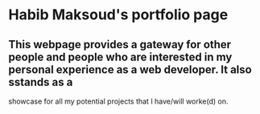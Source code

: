 # Habib Maksoud's portfolio page

## This webpage provides a gateway for other people and people who are interested in my personal experience as a web developer. It also sstands as a
showcase for all my potential projects that I have/will worke(d) on.

<!-- ## Table of Contents

- [Overview](#overview)
- [Built With](#built-with)
HTML and CSS, for now.
- [Features](#features)
- [Contact](#contact)
- [Acknowledgements](#acknowledgements)

## Overview -->

<!-- TODO: Add a screenshot of the live project.
    1. Link to a 'live demo.'
    2. Describe your overall experience in a couple of sentences.
    3. List a few specific technical things that you learned or improved on.
    4. Share any other tips or guidance for others attempting this or something similar.
 -->

<!-- ### Built With -->

<!-- TODO: List any MAJOR libraries/frameworks (e.g. React, Tailwind) with links to their homepages. -->

<!-- ## Features -->

<!-- TODO: List what specific 'user problems' that this application solves. -->

<!-- ## Contact -->

<!-- TODO: Include icons and links to your RELEVANT, PROFESSIONAL 'DEV-ORIENTED' social media. LinkedIn and dev.to are minimum. -->

<!-- ## Acknowledgements -->

<!-- TODO: List any blog posts, tutorials or plugins that you may have used to complete the project. Only list those that had a significant impact. Obviously, we all 'Google' stuff while working on our things, but maybe something in particular stood out as a 'major contributor' to your skill set for this project. -->
